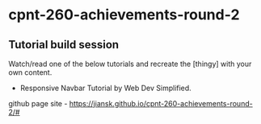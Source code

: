 # cpnt-260-achievements-round-2
## Tutorial build session
Watch/read one of the below tutorials and recreate the [thingy] with your own content.
- Responsive Navbar Tutorial by Web Dev Simplified.

github page site - https://jiansk.github.io/cpnt-260-achievements-round-2/#

